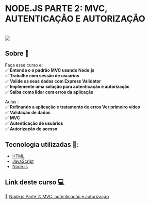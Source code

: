 # NODE.JS PARTE 2: MVC, AUTENTICAÇÃO E AUTORIZAÇÃO

<h1>
   <img src="https://scontent.fsjk2-1.fna.fbcdn.net/v/t1.0-9/120999887_3666298923401683_1022040974397340030_n.jpg?_nc_cat=101&ccb=1-3&_nc_sid=cdbe9c&_nc_ohc=0PEWMFUgvsEAX-dKOBq&_nc_ht=scontent.fsjk2-1.fna&oh=2f1132699d32a425379c7ec4e3e26724&oe=6071C19A" border="0">
</h1>


## Sobre 🤘  

Faça esse curso e:<br>
✅ **Entenda o o padrão MVC usando Node.js**<br>
✅ **Trabalhe com sessão de usuários**<br>
✅ **Valide os seus dados com Express Validator**<br>
✅ **Implemente uma solução para autenticação e autorização**<br>
✅ **Saiba como lidar com erros da aplicação**<br>

Aulas :<br>
✅ **Refinando a aplicação e tratamento de erros Ver primeiro vídeo**<br>
✅ **Validação de dados**<br>
✅ **MVC**<br>
✅ **Autenticação de usuários**<br>
✅ **Autorização de acesso**<br>


## Tecnologia utilizadas 🚀:

* <a href="https://www.w3schools.com/html">HTML</a> 
* <a href="https://developer.mozilla.org/pt-BR/docs/Aprender/JavaScript">JavaScript</a>
* <a href="https://developer.mozilla.org/pt-BR/docs/Learn/Server-side/Express_Nodejs">Node.js</a>


## Link deste curso  💻

 🎯 <a href="https://cursos.alura.com.br/course/node-mvc-autenticacao-autorizacao" target="_blank">Node.js Parte 2: MVC, autenticação e autorização</a>
